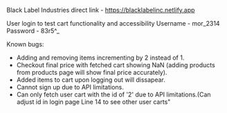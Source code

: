 Black Label Industries direct link - https://blacklabelinc.netlify.app

User login to test cart functionality and accessibility
Username - mor_2314
Password - 83r5^_


Known bugs:
- Adding and removing items incrementing by 2 instead of 1.
- Checkout final price with fetched cart showing NaN (adding products from products page will show final price accurately).
- Added items to cart upon logging out will dissapear.
- Cannot sign up due to API limitations.
- Can only fetch user cart with the id of '2' due to API limitations.(Can adjust id in login page Line 14 to see other user carts"
